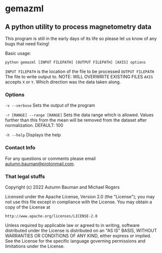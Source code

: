 # gemazml
## A python utility to process magnetometry data

This program is still in the early days of its life so please let us know of any bugs that need fixing!

Basic usage:
```
python gemazml [INPUT FILEPATH] [OUTPUT FILEPATH] [AXIS] options
```
`INPUT FILEPATH` is the location of the file to be processed
`OUTPUT FILEPATH` The file to write output to. NOTE: WILL OVERWRITE EXISTING FILES
`AXIS` accepts `X` or `Y`. Which direction was the data taken along.
### Options

`-v --verbose`    Sets the output of the program

`-r [RANGE] --range [RANGE]`    Sets the data range which is allowed. Values further than this from the mean will be removed from the dataset after normalization.
DEFAULT: 100

`-h --help` Displays the help

### Contact Info

For any questions or comments please email autumn.bauman@protonmail.com.

### That legal stuffs
Copyright (c) 2022 Autumn Bauman and Michael Rogers

Licensed under the Apache License, Version 2.0 (the "License");
you may not use this file except in compliance with the License.
You may obtain a copy of the License at

    http://www.apache.org/licenses/LICENSE-2.0

Unless required by applicable law or agreed to in writing, software
distributed under the License is distributed on an "AS IS" BASIS,
WITHOUT WARRANTIES OR CONDITIONS OF ANY KIND, either express or implied.
See the License for the specific language governing permissions and
limitations under the License.
